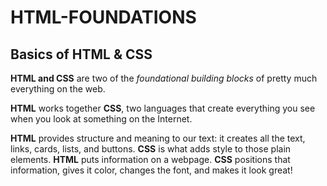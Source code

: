 # HTML-FOUNDATIONS

## Basics of HTML & CSS

**HTML and CSS** are two of the *foundational building blocks* of pretty much everything on the web.

**HTML** works together **CSS**, two languages that create everything you see when you look at something on the Internet.

**HTML** provides structure and meaning to our text: it creates all the text, links, cards, lists, and buttons.
**CSS** is what adds style to those plain elements.
**HTML** puts information on a webpage.
**CSS** positions that information, gives it color, changes the font, and makes it look great!